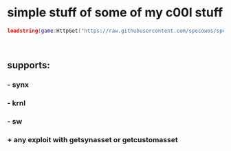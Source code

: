 # simple stuff of some of my c00l stuff
```lua
loadstring(game:HttpGet("https://raw.githubusercontent.com/specowos/specs-scripts/main/ui/main.lua"))()
```
<br/>
<h2>supports:</h2>
<h3>  - synx</h3>
<h3>  - krnl</h3>
<h3>  - sw</h3>
<h3>  + any exploit with getsynasset or getcustomasset</h3> <br/>
